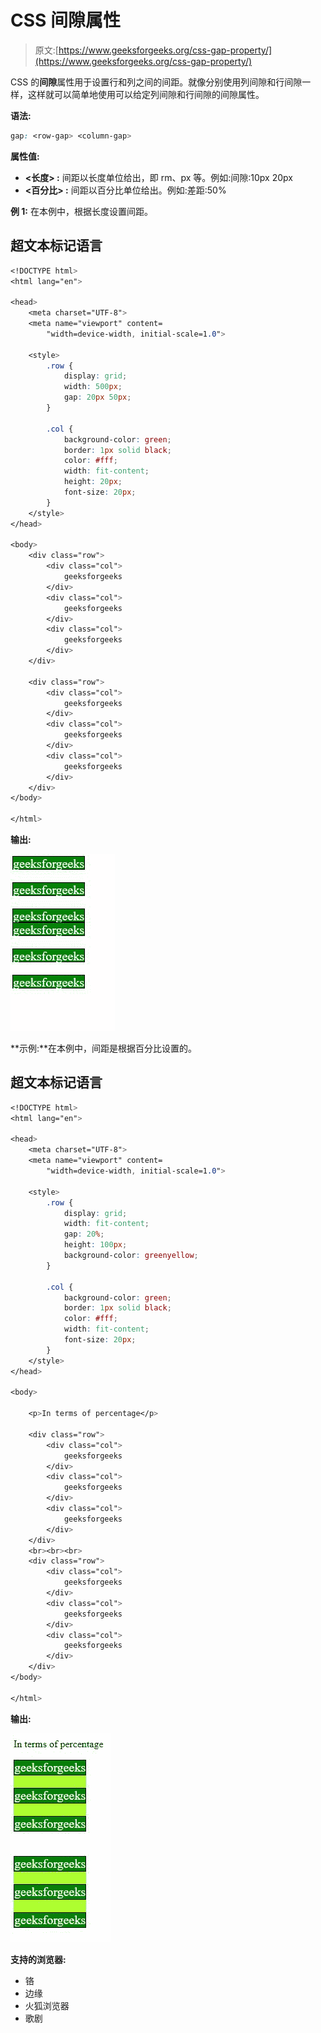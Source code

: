 # CSS 间隙属性

> 原文:[https://www.geeksforgeeks.org/css-gap-property/](https://www.geeksforgeeks.org/css-gap-property/)

CSS 的**间隙**属性用于设置行和列之间的间距。就像分别使用列间隙和行间隙一样，这样就可以简单地使用可以给定列间隙和行间隙的间隙属性。

**语法:**

```css
gap: <row-gap> <column-gap>

```

**属性值:**

*   **<长度> :** 间距以长度单位给出，即 rm、px 等。例如:间隙:10px 20px
*   **<百分比> :** 间距以百分比单位给出。例如:差距:50%

**例 1:** 在本例中，根据长度设置间距。

## 超文本标记语言

```css
<!DOCTYPE html>
<html lang="en">

<head>
    <meta charset="UTF-8">
    <meta name="viewport" content=
        "width=device-width, initial-scale=1.0">

    <style>
        .row {
            display: grid;
            width: 500px;
            gap: 20px 50px;
        }

        .col {
            background-color: green;
            border: 1px solid black;
            color: #fff;
            width: fit-content;
            height: 20px;
            font-size: 20px;
        }
    </style>
</head>

<body>
    <div class="row">
        <div class="col">
            geeksforgeeks
        </div>
        <div class="col">
            geeksforgeeks
        </div>
        <div class="col">
            geeksforgeeks
        </div>
    </div>

    <div class="row">
        <div class="col">
            geeksforgeeks
        </div>
        <div class="col">
            geeksforgeeks
        </div>
        <div class="col">
            geeksforgeeks
        </div>
    </div>
</body>

</html>
```

**输出:**

![](img/5ff46358f0e05adca74ab8c5b966bdb7.png)

**示例:**在本例中，间距是根据百分比设置的。

## 超文本标记语言

```css
<!DOCTYPE html>
<html lang="en">

<head>
    <meta charset="UTF-8">
    <meta name="viewport" content=
        "width=device-width, initial-scale=1.0">

    <style>
        .row {
            display: grid;
            width: fit-content;
            gap: 20%;
            height: 100px;
            background-color: greenyellow;
        }

        .col {
            background-color: green;
            border: 1px solid black;
            color: #fff;
            width: fit-content;
            font-size: 20px;
        }
    </style>
</head>

<body>

    <p>In terms of percentage</p>

    <div class="row">
        <div class="col">
            geeksforgeeks
        </div>
        <div class="col">
            geeksforgeeks
        </div>
        <div class="col">
            geeksforgeeks
        </div>
    </div>
    <br><br><br>
    <div class="row">
        <div class="col">
            geeksforgeeks
        </div>
        <div class="col">
            geeksforgeeks
        </div>
        <div class="col">
            geeksforgeeks
        </div>
    </div>
</body>

</html>
```

**输出:**

![](img/d32f63653b956c68865e5dac11fb87a2.png)

**支持的浏览器:**

*   铬
*   边缘
*   火狐浏览器
*   歌剧